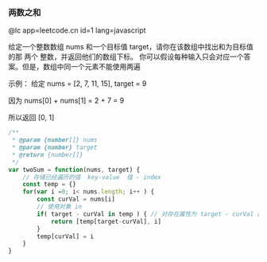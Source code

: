 ### 两数之和
@lc app=leetcode.cn id=1 lang=javascript

给定一个整数数组 nums 和一个目标值 target，请你在该数组中找出和为目标值的那 两个 整数，并返回他们的数组下标。
你可以假设每种输入只会对应一个答案。但是，数组中同一个元素不能使用两遍

示例：
给定 nums = [2, 7, 11, 15], target = 9

因为 nums[0] + nums[1] = 2 + 7 = 9

所以返回 [0, 1]

```javascript
/**
 * @param {number[]} nums
 * @param {number} target
 * @return {number[]}
 */
var twoSum = function(nums, target) {
    // 存储已经遍历的值  key-value  值 - index
    const temp = {}
    for(var i =0; i< nums.length; i++ ) {
        const curVal = nums[i]
        // 使用对象 in 
        if( target - curVal in temp ) { // 对存在属性为 target - curVal 的值
            return [temp[target-curVal], i]
        }
        temp[curVal] = i
    }
}
```